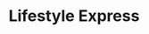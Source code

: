 ---
title: "Lifestyle Express"
url: /cardiff/lifestyle-express-cowbridge-road-east/
shop: convenience
---